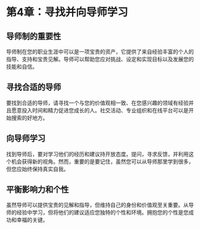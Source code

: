 # 第4章：寻找并向导师学习

## 导师制的重要性

导师制在您的职业生涯中可以是一项宝贵的资产，它提供了来自经验丰富的个人的指导、支持和宝贵见解。导师可以帮助您应对挑战、设定和实现目标以及发展您的技能和自信。

## 寻找合适的导师

要找到合适的导师，请寻找一个与您的价值观相一致、在您感兴趣的领域有经验并且愿意投入时间和精力促进您成长的人。社交活动、专业组织和在线平台可以是开始搜索的好地方。

## 向导师学习

找到导师后，要对学习他们的经历和建议持开放态度。提问，寻求反馈，并利用这个机会获得新的视角。然而，重要的是要记住，虽然您可以从导师那里学到很多，但您应始终保持真实自我。

## 平衡影响力和个性

虽然导师可以提供宝贵的见解和指导，但维持自己的身份和价值观至关重要。从导师的经验中学习，但将他们的建议适应您独特的个性和环境。拥抱您的个性是您成功和幸福的关键。
